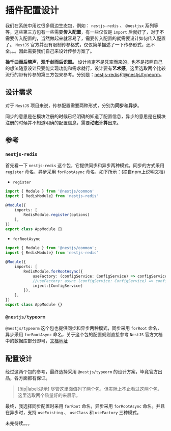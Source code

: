 # 插件配置设计

我们在系统中用过很多周边生态包，例如： `nestjs-redis` 、 `@nestjsx` 系列等等，这些第三方包有一些需要**传入配置**，有一些仅仅是 `import` 后就好了，对于不需要传入配置的，当然做起来就容易了，需要传入配置的就需要设计如何传入配置了。 `NestJS` 官方并没有限制传参格式，仅仅简单描述了一下传参形式，还不全。。。因此需要我们自己来设计传参方案了。

**操千曲而后晓声，观千剑而后识器。** 设计肯定不是凭空而来的，也不是按照自己的想法随意设计只要能实现功能和需求就行，设计要有**艺术感**。这里选取两个比较流行的带有传参的第三方包来参考。分别是：[nestjs-redis](https://github.com/skunight/nestjs-redis)和[@nestjs/typeorm](https://github.com/nestjs/typeorm)。

## 设计需求

对于 `NestJS` 项目来说，传参配置需要两种形式，分别为**同步**和**异步**。

同步的意思是在模块注册的时候已经明确的知道了配置信息，异步的意思是在模块注册的时候并不知道明确的配置信息，需要**动态计算**出来。

## 参考

### `nestjs-redis`

首先看一下 `nestjs-redis` 这个包，它提供同步和异步两种模式，同步的方式采用 `register` 命名，异步采用 `forRootAsync` 命名，如下所示：(摘自npm上说明文档)

* `register`

```typescript
import { Module } from '@nestjs/common'
import { RedisModule} from 'nestjs-redis'

@Module({
    imports: [
        RedisModule.register(options)
    ],
})
export class AppModule {}
```

* `forRootAsync`

```typescript
import { Module } from '@nestjs/common';
import { RedisModule} from 'nestjs-redis'

@Module({
    imports: [
        RedisModule.forRootAsync({
            useFactory: (configService: ConfigService) => configService.get('redis'),         // or use async method
            //useFactory: async (configService: ConfigService) => configService.get('redis'),
            inject:[ConfigService]
        }),
    ],
})
export class AppModule {}
```

### `@nestjs/typeorm`

`@nestjs/typeorm` 这个包也提供同步和异步两种模式，同步采用 `forRoot` 命名，异步采用 `forRootAsync` 命名，关于这个包的配置规则直接参考 `NestJS` 官方文档中的数据库部分即可，[文档地址](https://docs.nestjs.com/techniques/database)

## 配置设计

经过这两个包的参考，最终选择采用 `@nestjs/typeorm` 的设计方案，毕竟官方出品，各方面都有保证。

> [!tip|label:提示]
> 尽管这里面值列了两个包，但实际上不止看过这两个包，这里选取两个质量好的来展示。


最终，我选择同步配置时采用 `forRoot` 命名，异步采用 `forRootAsync` 命名。并且在异步时，支持 `useExisting` 、 `useClass` 和 `useFactory` 三种模式。

未完待续。。。
